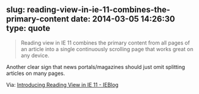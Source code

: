 slug: reading-view-in-ie-11-combines-the-primary-content
date: 2014-03-05 14:26:30
type: quote
---

> Reading view in IE 11 combines the primary content from all pages of an article into a single continuously scrolling page that works great on any device.

Another clear sign that news portals/magazines should just omit splitting articles on many pages.

 Via: [Introducing Reading View in IE 11 - IEBlog](http://blogs.msdn.com/b/ie/archive/2014/03/04/introducing-reading-view-in-ie-11.aspx)
